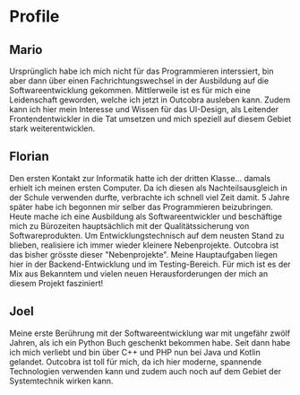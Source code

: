 # Profile

## Mario
Ursprünglich habe ich mich nicht für das Programmieren interssiert, bin aber dann über einen Fachrichtungswechsel in der Ausbildung auf die Softwareentwicklung gekommen. Mittlerweile ist es für mich eine Leidenschaft geworden, welche ich jetzt in Outcobra ausleben kann. Zudem kann ich hier mein Interesse und Wissen für das UI-Design, als Leitender Frontendentwickler in die Tat umsetzen und mich speziell auf diesem Gebiet stark weiterentwicklen.


## Florian
Den ersten Kontakt zur Informatik hatte ich der dritten Klasse... damals erhielt ich meinen ersten Computer.
Da ich diesen als Nachteilsausgleich in der Schule verwenden durfte, verbrachte ich schnell viel Zeit damit.
5 Jahre später habe ich begonnen mir selber das Programmieren beizubringen.
Heute mache ich eine Ausbildung als Softwareentwickler und beschäftige mich zu Bürozeiten hauptsächlich mit der Qualitätssicherung von Softwareprodukten. Um Entwicklungstechnisch auf dem neusten Stand zu blieben, realisiere ich immer wieder kleinere Nebenprojekte.
Outcobra ist das bisher grösste dieser "Nebenprojekte". Meine Hauptaufgaben liegen hier in der Backend-Entwicklung und im Testing-Bereich.
Für mich ist es der Mix aus Bekanntem und vielen neuen Herausforderungen der mich an diesem Projekt fasziniert!

## Joel
Meine erste Berührung mit der Softwareentwicklung war mit ungefähr zwölf Jahren, als ich ein Python Buch geschenkt bekommen habe. Seit dann habe ich mich verliebt und bin über C++ und PHP nun bei Java und Kotlin gelandet. Outcobra ist toll für mich, da ich hier moderne, spannende Technologien verwenden kann und zudem auch noch auf dem Gebiet der Systemtechnik wirken kann.

